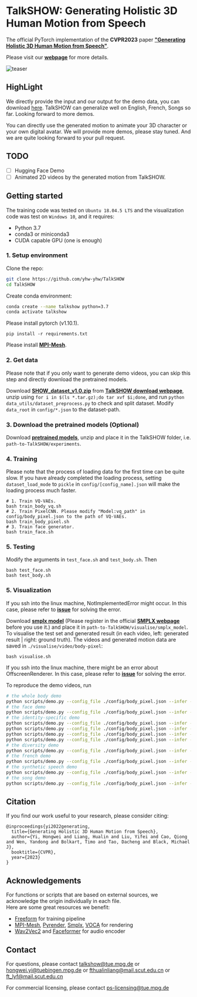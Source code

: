 # TalkSHOW: Generating Holistic 3D Human Motion from Speech

The official PyTorch implementation of the **CVPR2023** paper [**"Generating Holistic 3D Human Motion from Speech"**](https://arxiv.org/abs/2212.04420).

Please visit our [**webpage**](https://talkshow.is.tue.mpg.de/) for more details.

![teaser](visualise/teaser_01.png)

## HighLight

We directly provide the input and our output for the demo data, you can download [here](https://drive.google.com/file/d/1AoHTO9ML-IfatuRqPKQrsU0S-TZrQfsl/view?usp=share_link). TalkSHOW can generalize well on English, French, Songs so far. Looking forward to more demos. 

You can directly use the generated motion to animate your 3D character or your own digital avatar. We will provide more demos, please stay tuned. And we are quite looking forward to your pull request.


## TODO

- [ ] Hugging Face Demo
- [ ] Animated 2D videos by the generated motion from TalkSHOW.

## Getting started

The training code was tested on `Ubuntu 18.04.5 LTS` and the visualization code was test on `Windows 10`, and it requires:

* Python 3.7
* conda3 or miniconda3
* CUDA capable GPU (one is enough)



### 1. Setup environment

Clone the repo:
  ```bash
  git clone https://github.com/yhw-yhw/TalkSHOW
  cd TalkSHOW
  ```  
Create conda environment:
```bash
conda create --name talkshow python=3.7
conda activate talkshow
```
Please install pytorch (v1.10.1).

    pip install -r requirements.txt
    
Please install [**MPI-Mesh**](https://github.com/MPI-IS/mesh).

### 2. Get data

Please note that if you only want to generate demo videos, you can skip this step and directly download the pretrained models.

Download [**SHOW_dataset_v1.0.zip**](https://download.is.tue.mpg.de/download.php?domain=talkshow&resume=1&sfile=SHOW_dataset_v1.0.zip) from [**TalkSHOW download webpage**](https://talkshow.is.tue.mpg.de/download.php),
unzip using ``for i in $(ls *.tar.gz);do tar xvf $i;done``,
and run ``python data_utils/dataset_preprocess.py`` to check and split dataset.
Modify ``data_root`` in ``config/*.json`` to the dataset-path.

### 3. Download the pretrained models (Optional)

Download [**pretrained models**](https://drive.google.com/file/d/1jKBS_30NMM_NZEyUSBDSgBcRJmlH77a-/view?usp=sharing),
unzip and place it in the TalkSHOW folder, i.e. ``path-to-TalkSHOW/experiments``.

### 4. Training
Please note that the process of loading data for the first time can be quite slow. If you have already completed the loading process, setting ``dataset_load_mode`` to ``pickle`` in ``config/[config_name].json`` will make the loading process much faster.

    # 1. Train VQ-VAEs. 
    bash train_body_vq.sh
    # 2. Train PixelCNN. Please modify "Model:vq_path" in config/body_pixel.json to the path of VQ-VAEs.
    bash train_body_pixel.sh
    # 3. Train face generator.
    bash train_face.sh

### 5. Testing

Modify the arguments in ``test_face.sh`` and ``test_body.sh``. Then

    bash test_face.sh
    bash test_body.sh

### 5. Visualization

If you ssh into the linux machine, NotImplementedError might occur. In this case, please refer to [**issue**](https://github.com/MPI-IS/mesh/issues/66) for solving the error.

Download [**smplx model**](https://drive.google.com/file/d/1Ly_hQNLQcZ89KG0Nj4jYZwccQiimSUVn/view?usp=share_link) (Please register in the official [**SMPLX webpage**](https://smpl-x.is.tue.mpg.de) before you use it.)
and place it in ``path-to-TalkSHOW/visualise/smplx_model``.
To visualise the test set and generated result (in each video, left: generated result | right: ground truth).
The videos and generated motion data are saved in ``./visualise/video/body-pixel``:
    
    bash visualise.sh

If you ssh into the linux machine, there might be an error about OffscreenRenderer. In this case, please refer to [**issue**](https://github.com/MPI-IS/mesh/issues/66) for solving the error.

To reproduce the demo videos, run
```bash
# the whole body demo
python scripts/demo.py --config_file ./config/body_pixel.json --infer --audio_file ./demo_audio/1st-page.wav --id 0 --whole_body
# the face demo
python scripts/demo.py --config_file ./config/body_pixel.json --infer --audio_file ./demo_audio/style.wav --id 0 --only_face
# the identity-specific demo
python scripts/demo.py --config_file ./config/body_pixel.json --infer --audio_file ./demo_audio/style.wav --id 0
python scripts/demo.py --config_file ./config/body_pixel.json --infer --audio_file ./demo_audio/style.wav --id 1
python scripts/demo.py --config_file ./config/body_pixel.json --infer --audio_file ./demo_audio/style.wav --id 2
python scripts/demo.py --config_file ./config/body_pixel.json --infer --audio_file ./demo_audio/style.wav --id 3 --stand
# the diversity demo
python scripts/demo.py --config_file ./config/body_pixel.json --infer --audio_file ./demo_audio/style.wav --id 0 --num_samples 12
# the french demo
python scripts/demo.py --config_file ./config/body_pixel.json --infer --audio_file ./demo_audio/french.wav --id 0
# the synthetic speech demo
python scripts/demo.py --config_file ./config/body_pixel.json --infer --audio_file ./demo_audio/rich.wav --id 0
# the song demo
python scripts/demo.py --config_file ./config/body_pixel.json --infer --audio_file ./demo_audio/song.wav --id 0

````
## Citation
If you find our work useful to your research, please consider citing:
```
@inproceedings{yi2022generating,
  title={Generating Holistic 3D Human Motion from Speech},
  author={Yi, Hongwei and Liang, Hualin and Liu, Yifei and Cao, Qiong and Wen, Yandong and Bolkart, Timo and Tao, Dacheng and Black, Michael J},
  booktitle={CVPR},
  year={2023}
}
```

## Acknowledgements
For functions or scripts that are based on external sources, we acknowledge the origin individually in each file.  
Here are some great resources we benefit:  
- [Freeform](https://github.com/TheTempAccount/Co-Speech-Motion-Generation) for training pipeline
- [MPI-Mesh](https://github.com/MPI-IS/mesh), [Pyrender](https://github.com/mmatl/pyrender), [Smplx](https://github.com/vchoutas/smplx), [VOCA](https://github.com/TimoBolkart/voca) for rendering  
- [Wav2Vec2](https://huggingface.co/facebook/wav2vec2-base-960h) and [Faceformer](https://github.com/EvelynFan/FaceFormer) for audio encoder

## Contact
For questions, please contact talkshow@tue.mpg.de or hongwei.yi@tuebingen.mpg.de or fthualinliang@mail.scut.edu.cn or ft_lyf@mail.scut.edu.cn

For commercial licensing, please contact ps-licensing@tue.mpg.de
